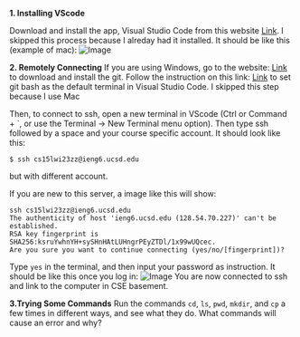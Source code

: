 **1. Installing VScode**

Download and install the app, Visual Studio Code from this website [Link]([http://a.com](https://code.visualstudio.com/)). I skipped this process because I alreday had it installed.
It should be like this (example of mac):
![Image](Screenshot1)


**2. Remotely Connecting**
If you are using Windows, go to the website: [Link](https://gitforwindows.org/) to download and install the git. Follow the instruction on this link: [Link](https://stackoverflow.com/a/50527994) to set git bash as the default terminal in Visual Studio Code. I skipped this step because I use Mac

Then, to connect to ssh, open a new terminal in VScode (Ctrl or Command + `, or use the Terminal → New Terminal menu option). Then type ssh followed by a space and your course specific account. It should look like this: 
```
$ ssh cs15lwi23zz@ieng6.ucsd.edu
```
but with different account.

If you are new to this server, a image like this will show:
```
ssh cs15lwi23zz@ieng6.ucsd.edu
The authenticity of host 'ieng6.ucsd.edu (128.54.70.227)' can't be established.
RSA key fingerprint is SHA256:ksruYwhnYH+sySHnHAtLUHngrPEyZTDl/1x99wUQcec.
Are you sure you want to continue connecting (yes/no/[fingerprint])? 
```
Type ```yes``` in the terminal, and then input your password as instruction. It should be like this once you log in:
![Image](Screenshot2)
You are now connected to ssh and link to the computer in CSE basement.


**3.Trying Some Commands**
Run the commands ```cd```, ```ls```, ```pwd```, ```mkdir```, and ```cp``` a few times in different ways, and see what they do. What commands will cause an error and why?

